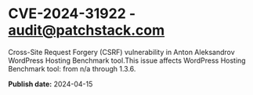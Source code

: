 # CVE-2024-31922 - audit@patchstack.com

Cross-Site Request Forgery (CSRF) vulnerability in Anton Aleksandrov WordPress Hosting Benchmark tool.This issue affects WordPress Hosting Benchmark tool: from n/a through 1.3.6.



**Publish date:** 2024-04-15
